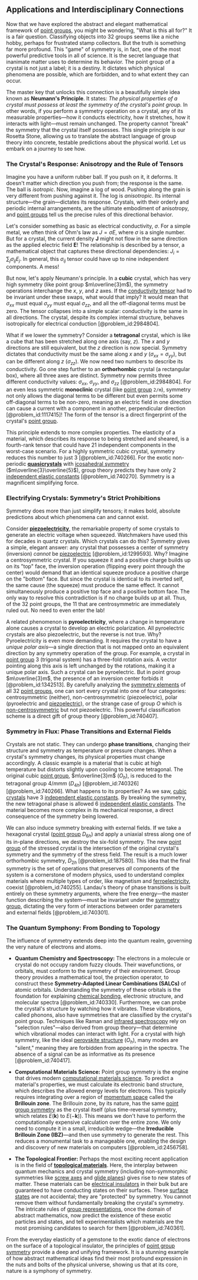 ## Applications and Interdisciplinary Connections

Now that we have explored the abstract and elegant mathematical framework of [point groups](@article_id:141962), you might be wondering, "What is this all for?" It is a fair question. Classifying objects into 32 groups seems like a niche hobby, perhaps for frustrated stamp collectors. But the truth is something far more profound. This "game" of symmetry is, in fact, one of the most powerful predictive tools in all of science. It is the secret language that inanimate matter uses to determine its behavior. The point group of a crystal is not just a label; it is a destiny. It dictates which physical phenomena are possible, which are forbidden, and to what extent they can occur.

The master key that unlocks this connection is a beautifully simple idea known as **Neumann's Principle**. It states: *The physical properties of a crystal must possess at least the symmetry of the crystal's point group.* In other words, if you perform a symmetry operation on a crystal, any of its measurable properties—how it conducts electricity, how it stretches, how it interacts with light—must remain unchanged. The property cannot "break" the symmetry that the crystal itself possesses. This single principle is our Rosetta Stone, allowing us to translate the abstract language of group theory into concrete, testable predictions about the physical world. Let us embark on a journey to see how.

### The Crystal's Response: Anisotropy and the Rule of Tensors

Imagine you have a uniform rubber ball. If you push on it, it deforms. It doesn't matter which direction you push from; the response is the same. The ball is *isotropic*. Now, imagine a log of wood. Pushing along the grain is very different from pushing against it. The log is *anisotropic*. Its internal structure—the grain—dictates its response. Crystals, with their orderly and periodic internal arrangements, are the ultimate embodiment of anisotropy, and [point groups](@article_id:141962) tell us the precise rules of this directional behavior.

Let's consider something as basic as electrical conductivity, $\sigma$. For a simple metal, we often think of Ohm's law as $J = \sigma E$, where $\sigma$ is a single number. But for a crystal, the current density $\mathbf{J}$ might not flow in the same direction as the applied electric field $\mathbf{E}$! The relationship is described by a tensor, a mathematical object that captures these directional dependencies: $J_i = \sum_j \sigma_{ij} E_j$. In general, this $\sigma_{ij}$ tensor could have up to nine independent components. A mess!

But now, let's apply Neumann's principle. In a **cubic** crystal, which has very high symmetry (like point group $m\overline{3}m$), the symmetry operations interchange the $x$, $y$, and $z$ axes. If the [conductivity tensor](@article_id:155333) had to be invariant under these swaps, what would that imply? It would mean that $\sigma_{xx}$ must equal $\sigma_{yy}$ must equal $\sigma_{zz}$, and all the off-diagonal terms must be zero. The tensor collapses into a simple scalar: conductivity is the same in all directions. The crystal, despite its complex internal structure, behaves isotropically for electrical conduction [@problem_id:2984804].

What if we lower the symmetry? Consider a **tetragonal** crystal, which is like a cube that has been stretched along one axis (say, $z$). The $x$ and $y$ directions are still equivalent, but the $z$ direction is now special. Symmetry dictates that conductivity must be the same along $x$ and $y$ ($\sigma_{xx} = \sigma_{yy}$), but can be different along $z$ ($\sigma_{zz}$). We now need two numbers to describe its conductivity. Go one step further to an **orthorhombic** crystal (a rectangular box), where all three axes are distinct. Symmetry now permits three different conductivity values: $\sigma_{xx}$, $\sigma_{yy}$, and $\sigma_{zz}$ [@problem_id:2984804]. For an even less symmetric **monoclinic** crystal (like [point group](@article_id:144508) `2/m`), symmetry not only allows the diagonal terms to be different but even permits some off-diagonal terms to be non-zero, meaning an electric field in one direction can cause a current with a component in another, perpendicular direction [@problem_id:1117415]! The form of the tensor is a direct fingerprint of the crystal's [point group](@article_id:144508).

This principle extends to more complex properties. The elasticity of a material, which describes its response to being stretched and sheared, is a fourth-rank tensor that could have 21 independent components in the worst-case scenario. For a highly symmetric cubic crystal, symmetry reduces this number to just 3 [@problem_id:740266]. For the exotic non-periodic **[quasicrystals](@article_id:141462)** with [icosahedral symmetry](@article_id:148197) ($m\overline{3}\overline{5}$), group theory predicts they have only 2 [independent elastic constants](@article_id:203155) [@problem_id:740270]. Symmetry is a magnificent simplifying force.

### Electrifying Crystals: Symmetry's Strict Prohibitions

Symmetry does more than just simplify tensors; it makes bold, absolute predictions about which phenomena can and cannot exist.

Consider **[piezoelectricity](@article_id:144031)**, the remarkable property of some crystals to generate an electric voltage when squeezed. Watchmakers have used this for decades in quartz crystals. Which crystals can do this? Symmetry gives a simple, elegant answer: any crystal that possesses a center of symmetry (inversion) *cannot* be [piezoelectric](@article_id:267693) [@problem_id:1299593]. Why? Imagine a centrosymmetric crystal. If you squeeze it and a positive charge builds up on its "top" face, the inversion operation (flipping every point through the center) would demand that an identical squeeze produce a positive charge on the "bottom" face. But since the crystal is identical to its inverted self, the same cause (the squeeze) must produce the same effect. It cannot simultaneously produce a positive top face and a positive bottom face. The only way to resolve this contradiction is if no charge builds up at all. Thus, of the 32 point groups, the 11 that are centrosymmetric are immediately ruled out. No need to even enter the lab!

A related phenomenon is **pyroelectricity**, where a change in temperature alone causes a crystal to develop an electric polarization. All pyroelectric crystals are also piezoelectric, but the reverse is not true. Why? Pyroelectricity is even more demanding. It requires the crystal to have a *unique polar axis*—a single direction that is not mapped onto an equivalent direction by any symmetry operation of the group. For example, a crystal in [point group](@article_id:144508) 3 (trigonal system) has a three-fold rotation axis. A vector pointing along this axis is left unchanged by the rotations, making it a unique polar axis. Such a crystal can be pyroelectric. But in point group $m\overline{3}m$, the presence of an inversion center forbids it [@problem_id:1342513]. By carefully analyzing the [symmetry elements](@article_id:136072) of all 32 [point groups](@article_id:141962), one can sort every crystal into one of four categories: centrosymmetric (neither), non-centrosymmetric (piezoelectric), polar (pyroelectric and [piezoelectric](@article_id:267693)), or the strange case of group $O$ which is [non-centrosymmetric](@article_id:156994) but not piezoelectric. This powerful classification scheme is a direct gift of group theory [@problem_id:740407].

### Symmetry in Flux: Phase Transitions and External Fields

Crystals are not static. They can undergo **phase transitions**, changing their structure and symmetry as temperature or pressure changes. When a crystal's symmetry changes, its physical properties must change accordingly. A classic example is a material that is cubic at high temperature but distorts slightly upon cooling to become tetragonal. The original cubic [point group](@article_id:144508), $m\overline{3}m$ ($O_h$), is reduced to the tetragonal group $4/mmm$ ($D_{4h}$) [@problem_id:740326] [@problem_id:740266]. What happens to its properties? As we saw, [cubic crystals](@article_id:198438) have 3 [independent elastic constants](@article_id:203155). By breaking the symmetry, the new tetragonal phase is allowed 6 [independent elastic constants](@article_id:203155). The material becomes more complex in its mechanical response, a direct consequence of the symmetry being lowered.

We can also induce symmetry breaking with external fields. If we take a hexagonal crystal ([point group](@article_id:144508) $D_{6h}$) and apply a uniaxial stress along one of its in-plane directions, we destroy the six-fold symmetry. The new [point group](@article_id:144508) of the stressed crystal is the intersection of the original crystal's symmetry and the symmetry of the stress field. The result is a much lower orthorhombic symmetry, $D_{2h}$ [@problem_id:187580]. This idea that the final symmetry is the set of operations that preserves *all* components of the system is a cornerstone of modern physics, used to understand complex materials where multiple types of order, like magnetism and [ferroelectricity](@article_id:143740), coexist [@problem_id:740255]. Landau's theory of phase transitions is built entirely on these symmetry arguments, where the free energy—the master function describing the system—must be invariant under the [symmetry group](@article_id:138068), dictating the very form of interactions between order parameters and external fields [@problem_id:740301].

### The Quantum Symphony: From Bonding to Topology

The influence of symmetry extends deep into the quantum realm, governing the very nature of electrons and atoms.

*   **Quantum Chemistry and Spectroscopy:** The electrons in a molecule or crystal do not occupy random fuzzy clouds. Their wavefunctions, or orbitals, must conform to the symmetry of their environment. Group theory provides a mathematical tool, the projection operator, to construct these **Symmetry-Adapted Linear Combinations (SALCs)** of atomic orbitals. Understanding the symmetry of these orbitals is the foundation for explaining [chemical bonding](@article_id:137722), electronic structure, and molecular spectra [@problem_id:740330]. Furthermore, we can probe the crystal's structure by watching how it vibrates. These vibrations, called phonons, also have symmetries that are classified by the crystal's point group. Techniques like Raman and [infrared spectroscopy](@article_id:140387) rely on "selection rules"—also derived from group theory—that determine which vibrational modes can interact with light. For a crystal with high symmetry, like the ideal [perovskite structure](@article_id:155583) ($O_h$), many modes are "silent," meaning they are forbidden from appearing in the spectra. The absence of a signal can be as informative as its presence [@problem_id:740417].

*   **Computational Materials Science:** Point group symmetry is the engine that drives modern [computational materials science](@article_id:144751). To predict a material's properties, we must calculate its electronic band structure, which describes the allowed energy levels for electrons. This typically requires integrating over a region of [momentum space](@article_id:148442) called the **Brillouin zone**. The Brillouin zone, by its nature, has the same [point group symmetry](@article_id:140736) as the crystal itself (plus time-reversal symmetry, which relates $E(\mathbf{k})$ to $E(-\mathbf{k})$). This means we don't have to perform the computationally expensive calculation over the entire zone. We only need to compute it in a small, irreducible wedge—the **Irreducible Brillouin Zone (IBZ)**—and then use symmetry to generate the rest. This reduces a monumental task to a manageable one, enabling the design and discovery of new materials on computers [@problem_id:2456758].

*   **The Topological Frontier:** Perhaps the most exciting recent application is in the field of **[topological materials](@article_id:141629)**. Here, the interplay between quantum mechanics and crystal symmetry (including non-symmorphic symmetries like [screw axes](@article_id:201463) and [glide planes](@article_id:182497)) gives rise to new states of matter. These materials can be [electrical insulators](@article_id:187919) in their bulk but are guaranteed to have conducting states on their surfaces. These [surface states](@article_id:137428) are not accidental; they are "protected" by symmetry. You cannot remove them without fundamentally breaking the crystal's symmetry. The intricate rules of [group representations](@article_id:144931), once the domain of abstract mathematics, now predict the existence of these exotic particles and states, and tell experimentalists which materials are the most promising candidates to search for them [@problem_id:740361].

From the everyday elasticity of a gemstone to the exotic dance of electrons on the surface of a topological insulator, the principles of [point group symmetry](@article_id:140736) provide a deep and unifying framework. It is a stunning example of how abstract mathematical ideas find their most profound expression in the nuts and bolts of the physical universe, showing us that at its core, nature is a symphony of symmetry.